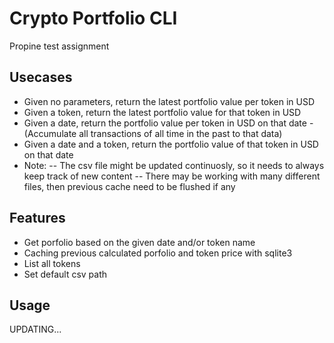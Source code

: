 # Crypto Portfolio CLI
Propine test assignment

## Usecases
- Given no parameters, return the latest portfolio value per token in USD
- Given a token, return the latest portfolio value for that token in USD
- Given a date, return the portfolio value per token in USD on that date - (Accumulate all transactions of all time in the past to that data)
- Given a date and a token, return the portfolio value of that token in USD on that date
- Note:
-- The csv file might be updated continuosly, so it needs to always keep track of new content
-- There may be working with many different files, then previous cache need to be flushed if any

## Features
- Get porfolio based on the given date and/or token name
- Caching previous calculated porfolio and token price with sqlite3
- List all tokens
- Set default csv path

## Usage

UPDATING...
